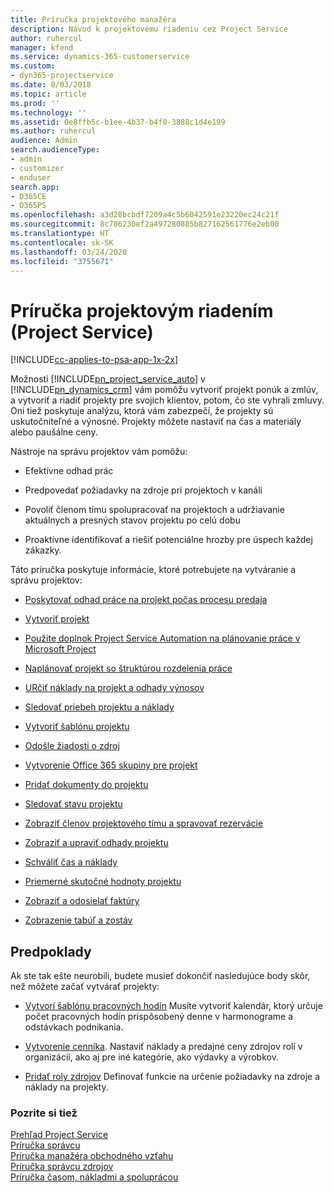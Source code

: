 ```yaml
---
title: Príručka projektového manažéra
description: Návod k projektovému riadeniu cez Project Service
author: ruhercul
manager: kfend
ms.service: dynamics-365-customerservice
ms.custom:
- dyn365-projectservice
ms.date: 8/03/2018
ms.topic: article
ms.prod: ''
ms.technology: ''
ms.assetid: 0e8ffb5c-b1ee-4b37-b4f0-3888c1d4e199
ms.author: ruhercul
audience: Admin
search.audienceType:
- admin
- customizer
- enduser
search.app:
- D365CE
- D365PS
ms.openlocfilehash: a3d28bcbdf7209a4c5b6042591e23220ec24c21f
ms.sourcegitcommit: 8c786230ef2a497280885b827162561776e2eb00
ms.translationtype: HT
ms.contentlocale: sk-SK
ms.lasthandoff: 03/24/2020
ms.locfileid: "3755671"
---
```

# <a name="project-manager-guide-project-service"></a>Príručka projektovým riadením (Project Service)

[!INCLUDE[cc-applies-to-psa-app-1x-2x](../includes/cc-applies-to-psa-app-1x-2x.md)]

Možnosti [!INCLUDE[pn_project_service_auto](../includes/pn-project-service-auto.md)] v [!INCLUDE[pn_dynamics_crm](../includes/pn-dynamics-crm.md)] vám pomôžu vytvoriť projekt ponúk a zmlúv, a vytvoriť a riadiť projekty pre svojich klientov, potom, čo ste vyhrali zmluvy. Oni tiež poskytuje analýzu, ktorá vám zabezpečí, že projekty sú uskutočniteľné a výnosné. Projekty môžete nastaviť na čas a materiály alebo paušálne ceny.  
  
 Nástroje na správu projektov vám pomôžu:  
  
-   Efektívne odhad prác  
  
-   Predpovedať požiadavky na zdroje pri projektoch v kanáli  
  
-   Povoliť členom tímu spolupracovať na projektoch a udržiavanie aktuálnych a presných stavov projektu po celú dobu  
  
-   Proaktívne identifikovať a riešiť potenciálne hrozby pre úspech každej zákazky.  
  
Táto príručka poskytuje informácie, ktoré potrebujete na vytváranie a správu projektov:  
  
-   [Poskytovať odhad práce na projekt počas procesu predaja](../project-service/provide-estimates-project-during-sales-process.md)  
  
-   [Vytvoriť projekt](../project-service/create-project.md)  
  
-   [Použite doplnok Project Service Automation na plánovanie práce v Microsoft Project](../project-service/add-plan-work-microsoft-project.md)  
  
-   [Naplánovať projekt so štruktúrou rozdelenia práce](../project-service/schedule-project-work-breakdown-structure.md)  
  
-   [URčiť náklady na projekt a odhady výnosov](../project-service/determine-project-cost-revenue-estimates.md)  
  
-   [Sledovať priebeh projektu a náklady](../project-service/track-project-progress-cost.md)  
  
-   [Vytvoriť šablónu projektu](../project-service/create-project-template.md)  
  
-   [Odošle žiadosti o zdroj](../project-service/submit-resource-requests.md)  
  
-   [Vytvorenie Office 365 skupiny pre projekt](../project-service/create-office-365-group-project.md)  
  
-   [Pridať dokumenty do projektu](../project-service/add-documents-project.md)  
  
-   [Sledovať stavu projektu](../project-service/track-project-status.md)  
  
-   [Zobraziť členov projektového tímu a spravovať rezervácie](../project-service/view-project-team-members-manage-bookings.md)  
  
-   [Zobraziť a upraviť odhady projektu](../project-service/view-edit-project-estimates.md)  
  
-   [Schváliť čas a náklady](../project-service/approve-time-expenses.md)  
  
-   [Priemerné skutočné hodnoty projektu](../project-service/review-project-actuals.md)  
  
-   [Zobraziť a odosielať faktúry](../project-service/view-send-invoices.md)  
  
-   [Zobrazenie tabúľ a zostáv](../project-service/view-dashboards-reports.md)  
  
## <a name="prerequisites"></a>Predpoklady  
 Ak ste tak ešte neurobili, budete musieť dokončiť nasledujúce body skôr, než môžete začať vytvárať projekty:  
  
-   [Vytvorí šablónu pracovných hodín](../project-service/create-work-hours-template.md) Musíte vytvoriť kalendár, ktorý určuje počet pracovných hodín prispôsobený denne v harmonograme a odstávkach podnikania.  
  
-   [Vytvorenie cenníka](../project-service/create-price-list.md). Nastaviť náklady a predajné ceny zdrojov rolí v organizácii, ako aj pre iné kategórie, ako výdavky a výrobkov.  
  
-   [Pridať roly zdrojov](../project-service/add-resource-roles.md) Definovať funkcie na určenie požiadavky na zdroje a náklady na projekty.  
  
### <a name="see-also"></a>Pozrite si tiež  
 [Prehľad Project Service](../project-service/overview.md)   
 [Príručka správcu](../project-service/admin-guide.md)   
 [Príručka manažéra obchodného vzťahu](../project-service/account-manager-guide.md)   
 [Príručka správcu zdrojov](../project-service/resource-manager-guide.md)   
 [Príručka časom, nákladmi a spoluprácou](../project-service/time-expense-collaboration-guide.md)

